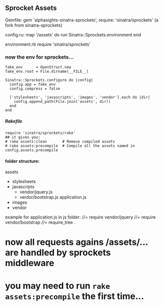 ## Sprocket Assets

Gemfile:
    gem 'alphasights-sinatra-sprockets', require: 'sinatra/sprockets' (a fork from sinatra-sprockets)




config.ru:
    map '/assets' do
      run Sinatra::Sprockets.environment
    end


environment.rb
    require 'sinatra/sprockets'



### now the env for sprockets...
    fake_env      = OpenStruct.new
    fake_env.root = File.dirname(__FILE__)

    Sinatra::Sprockets.configure do |config|
      config.app = fake_env
      config.compress = false

      ['stylesheets', 'javascripts', 'images', 'vendor'].each do |dir|
        config.append_path(File.join('assets', dir))
      end
    end



##### Rakefile

    require 'sinatra/sprockets/rake'
    ## it gives you:
    # rake assets:clean       # Remove compiled assets
    # rake assets:precompile  # Compile all the assets named in config.assets.precompile


#### folder structure:
 assets
  - stylesheets
  - javascripts
    - vendor/jquery.js
    - verdor/bootstrap.js
    application.js
  - images
  - vendor


example for application.js in js folder:
      //= require vendor/jquery
      //= require vendor/bootstrap
      //= require_tree .



# now all requests agains /assets/... are handled by sprockets middleware
# you may need to run `rake assets:precompile` the first time...